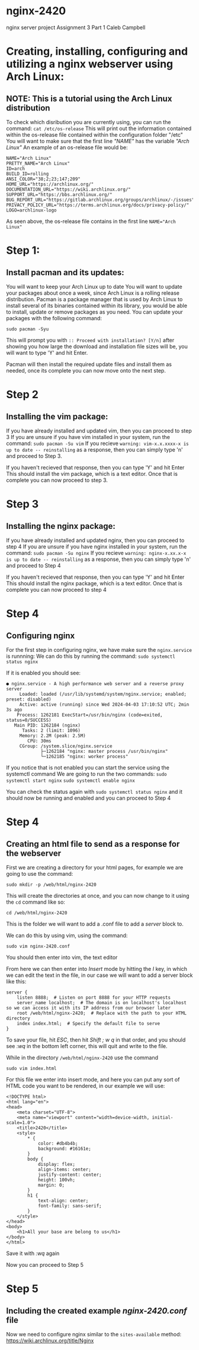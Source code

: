 # nginx-2420
nginx server project
Assignment 3 Part 1
Caleb Campbell

Creating, installing, configuring and utilizing a nginx webserver using Arch Linux:
=======
NOTE: This is a tutorial using the Arch Linux distribution
------
To check which disribution you are currently using, you can run the command:
`cat /etc/os-release`
This will print out the information contained within the os-release file contained within the configuration folder "/etc"
You will want to make sure that the first line *"NAME"* has the variable *"Arch Linux"*
An example of an os-release file would be:
```
NAME="Arch Linux"
PRETTY_NAME="Arch Linux"
ID=arch
BUILD_ID=rolling
ANSI_COLOR="38;2;23;147;209"
HOME_URL="https://archlinux.org/"
DOCUMENTATION_URL="https://wiki.archlinux.org/"
SUPPORT_URL="https://bbs.archlinux.org/"
BUG_REPORT_URL="https://gitlab.archlinux.org/groups/archlinux/-/issues"
PRIVACY_POLICY_URL="https://terms.archlinux.org/docs/privacy-policy/"
LOGO=archlinux-logo
```
As seen above, the os-release file contains in the first line `NAME="Arch Linux"`

Step 1:
=======
Install pacman and its updates:
------
You will want to keep your Arch Linux up to date
You will want to update your packages about once a week, since Arch Linux is a rolling release distribution. 
Pacman is a package manager that is used by Arch Linux to install several of its binaries contained within its library, you would be able to install, update or remove packages as you need. 
You can update your packages with the following command:

`sudo pacman -Syu`

This will prompt you with `:: Proceed with installation? [Y/n]` after showing you how large the download and installation file sizes will be, you will want to type 'Y' and hit Enter.

Pacman will then install the required update files and install them as needed, once its complete you can now move onto the next step.

Step 2
=======
Installing the vim package:
------
If you have already installed and updated vim, then you can proceed to step 3
If you are unsure if you have vim installed in your system, run the command:
`sudo pacman -Su vim`
If you recieve `warning: vim-x.x.xxxx-x is up to date -- reinstalling` as a response, then you can simply type 'n' and proceed to Step 3.

If you haven't recieved that response, then you can type 'Y' and hit Enter
This should install the vim package, which is a text editor.
Once that is complete you can now proceed to step 3.

Step 3
======
Installing the nginx package:
-------
If you have already installed and updated nginx, then you can proceed to step 4
If you are unsure if you have nginx installed in your system, run the command:
`sudo pacman -Su nginx`
If you recieve `warning: nginx-x.xx.x-x is up to date -- reinstalling` as a response, then you can simply type 'n' and proceed to Step 4

If you haven't recieved that response, then you can type 'Y' and hit Enter
This should install the nginx package, which is a text editor.
Once that is complete you can now proceed to step 4

Step 4
=======
Configuring nginx
------
For the first step in configuring nginx, we have make sure the `nginx.service` is runnning:
We can do this by running the command:
`sudo systemctl status nginx`

If it is enabled you should see:
```
● nginx.service - A high performance web server and a reverse proxy server
     Loaded: loaded (/usr/lib/systemd/system/nginx.service; enabled; preset: disabled)
     Active: active (running) since Wed 2024-04-03 17:10:52 UTC; 2min 3s ago
    Process: 1262181 ExecStart=/usr/bin/nginx (code=exited, status=0/SUCCESS)
   Main PID: 1262184 (nginx)
      Tasks: 2 (limit: 1096)
     Memory: 2.2M (peak: 2.5M)
        CPU: 30ms
     CGroup: /system.slice/nginx.service
             ├─1262184 "nginx: master process /usr/bin/nginx"
             └─1262185 "nginx: worker process"
```
If you notice that is not enabled you can start the service using the systemctl command
We are going to run the two commands:
`sudo systemctl start nginx`
`sudo systemctl enable nginx` 

You can check the status again with `sudo systemctl status nginx` and it should now be running and enabled and you can proceed to Step 4

Step 4
======
Creating an html file to send as a response for the webserver
------

First we are creating a directory for your html pages, for example we are going to use the command:

`sudo mkdir -p /web/html/nginx-2420`

This will create the directories at once, and you can now change to it using the `cd` command like so:

`cd /web/html/nginx-2420`

This is the folder we will want to add a .conf file to add a *server* block to.

We can do this by using vim, using the command:

`sudo vim nginx-2420.conf`

You should then enter into vim, the text editor

From here we can then enter into *Insert* mode by hitting the *I* key, in which we can edit the text in the file, in our case we will want to add a server block like this:

```
server {
    listen 8888;  # Listen on port 8888 for your HTTP requests
    server_name localhost;  # The domain is on localhost's localhost so we can access it with its IP address from our browser later 
    root /web/html/nginx-2420;  # Replace with the path to your HTML directory
    index index.html;  # Specify the default file to serve 
}
```
To save your file, hit *ESC*, then hit *Shift ; w q* in that order, and you should see *:wq* in the bottom left corner, this will quit and write to the file.

While in the directory `/web/html/nginx-2420` use the command 

`sudo vim index.html` 

For this file we enter into insert mode, and here you can put any sort of HTML code you want to be rendered, in our example we will use:

```
<!DOCTYPE html>
<html lang="en">
<head>
    <meta charset="UTF-8">
    <meta name="viewport" content="width=device-width, initial-scale=1.0">
    <title>2420</title>
    <style>
        * {
            color: #db4b4b;
            background: #16161e;
        }
        body {
            display: flex;
            align-items: center;
            justify-content: center;
            height: 100vh;
            margin: 0;
        }
        h1 {
            text-align: center;
            font-family: sans-serif;
        }
    </style>
</head>
<body>
    <h1>All your base are belong to us</h1>
</body>
</html>
```

Save it with *:wq* again

Now you can proceed to Step 5

Step 5
======
Including the created example *nginx-2420.conf* file
------

Now we need to configure nginx similar to the `sites-available` method:
<https://wiki.archlinux.org/title/Nginx>